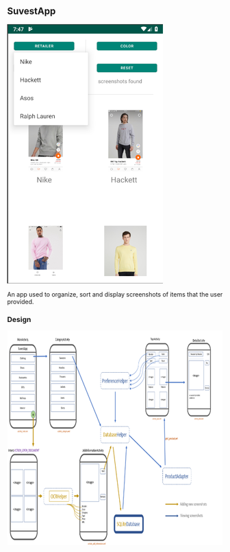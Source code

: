 ## SuvestApp

<img src="https://github.com/feetjeex/SuvestApp/blob/master/doc/TypeActivity.png" width="364" height="604" />

An app used to organize, sort and display screenshots of items that the user provided.

### Design

<img src="https://github.com/feetjeex/SuvestApp/blob/master/doc/DesignFinalPaint.png" width="800" height="500" />

